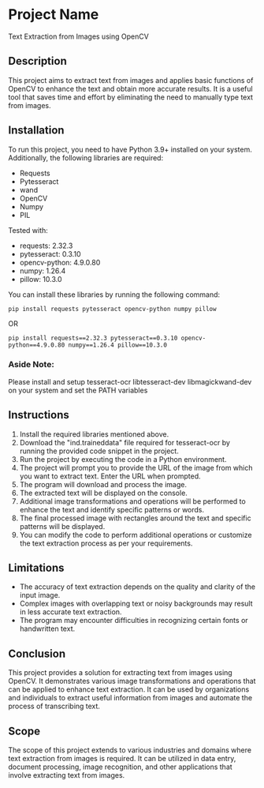 # Project Name

Text Extraction from Images using OpenCV

## Description

This project aims to extract text from images and applies basic functions of OpenCV to enhance the text and obtain more accurate results. It is a useful tool that saves time and effort by eliminating the need to manually type text from images.

## Installation

To run this project, you need to have Python 3.9+ installed on your system. Additionally, the following libraries are required:

- Requests
- Pytesseract
- wand
- OpenCV
- Numpy
- PIL

Tested with:
- requests: 2.32.3
- pytesseract: 0.3.10
- opencv-python: 4.9.0.80
- numpy: 1.26.4
- pillow: 10.3.0

You can install these libraries by running the following command:

```
pip install requests pytesseract opencv-python numpy pillow
```
OR

```
pip install requests==2.32.3 pytesseract==0.3.10 opencv-python==4.9.0.80 numpy==1.26.4 pillow==10.3.0
```

### Aside Note:
Please install and setup tesseract-ocr libtesseract-dev libmagickwand-dev on your system and set the PATH variables

## Instructions

1. Install the required libraries mentioned above.
2. Download the "ind.traineddata" file required for tesseract-ocr by running the provided code snippet in the project.
3. Run the project by executing the code in a Python environment.
4. The project will prompt you to provide the URL of the image from which you want to extract text. Enter the URL when prompted.
5. The program will download and process the image.
6. The extracted text will be displayed on the console.
7. Additional image transformations and operations will be performed to enhance the text and identify specific patterns or words.
8. The final processed image with rectangles around the text and specific patterns will be displayed.
9. You can modify the code to perform additional operations or customize the text extraction process as per your requirements.

## Limitations

- The accuracy of text extraction depends on the quality and clarity of the input image.
- Complex images with overlapping text or noisy backgrounds may result in less accurate text extraction.
- The program may encounter difficulties in recognizing certain fonts or handwritten text.

## Conclusion

This project provides a solution for extracting text from images using OpenCV. It demonstrates various image transformations and operations that can be applied to enhance text extraction. It can be used by organizations and individuals to extract useful information from images and automate the process of transcribing text.

## Scope

The scope of this project extends to various industries and domains where text extraction from images is required. It can be utilized in data entry, document processing, image recognition, and other applications that involve extracting text from images.